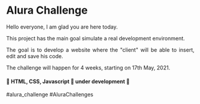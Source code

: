 <h1 align="left">Alura Challenge</h1>

<p align="justify">
Hello everyone, I am glad you are here today.</p>
<p align="justify">
This project has the main goal simulate a real development environment. </p>
<p align="justify">
 The goal is to develop a website where the "client" will be able to insert, edit and save his code. </p>
 <p align="justify">
The challenge will happen for 4 weeks, starting on 17th May, 2021.
</p>
<h4 align="justify"> 
	🚧  HTML, CSS, Javascript 🚀 under development  🚧
</h4>


#alura_challenge 
#AluraChallenges
